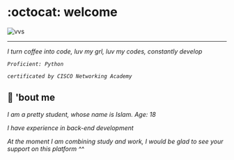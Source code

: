 # :octocat: welcome
![vvs](https://data.whicdn.com/images/254945953/original.gif)

___
_I turn coffee into code, luv my grl, luv my codes, constantly develop_

_`Proficient: Python`_

_`certificated by CISCO Networking Academy`_

## :wedding: 'bout me
 _I am a pretty student, whose name is Islam. Age: 18_

 _I have experience in back-end development_

_At the moment I am combining study and work, I would be glad to see your support on this platform ^^_


